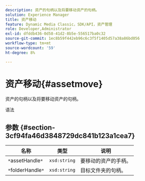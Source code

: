 ```yaml
---
description: 资产的句柄以及将要移动资产的句柄。
solution: Experience Manager
title: 资产移动
feature: Dynamic Media Classic，SDK/API，资产管理
role: Developer,Administrator
exl-id: dfddb436-0d58-41d2-8b5e-556517ba0c32
source-git-commit: 1ec8b59f442eb96c6c3f5f1405d57a38a86bd056
workflow-type: tm+mt
source-wordcount: '59'
ht-degree: 8%

---
```


# 资产移动{#assetmove}

资产的句柄以及将要移动资产的句柄。

语法

## 参数 {#section-3cf94fa46d3848729dc841b123a1cea7}

| 名称 | 类型 | 说明 |
|---|---|---|
| `*`assetHandle`*` | `xsd:string` | 要移动的资产的手柄。 |
| `*`folderHandle`*` | `xsd:string` | 目标文件夹的句柄。 |
